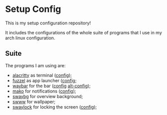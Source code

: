 # Setup Config

This is my setup configuration repository!

It includes the configurations of the whole suite of programs that I use in my arch linux
configuration.

## Suite

The programs I am using are:

- [alacritty](https://alacritty.org/config-alacritty.html) as terminal ([config]());
- [fuzzel](https://codeberg.org/dnkl/fuzzel) as app launcher ([config](./fuzzel);
- [waybar](https://github.com/Alexays/Waybar) for the bar ([config](./waybar) [alt-config](./waybar-alt));
- [mako](https://github.com/emersion/mako) for notifications ([config](./mako));
- [swaybg](https://github.com/swaywm/swaybg) for overview background;
- [swww](https://github.com/LGFae/swww) for wallpaper;
- [swaylock](https://github.com/swaywm/swaylock) for locking the screen ([config](./swaylock));
